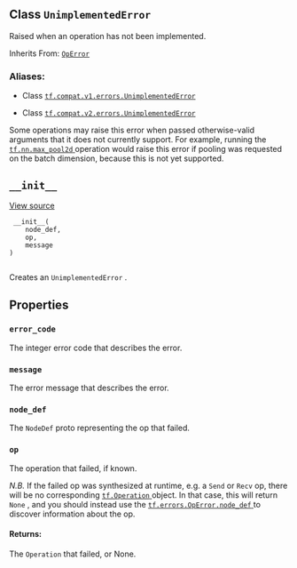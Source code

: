

## Class  `UnimplementedError` 
Raised when an operation has not been implemented.

Inherits From: [ `OpError` ](https://tensorflow.google.cn/api_docs/python/tf/errors/OpError)



### Aliases:

- Class [ `tf.compat.v1.errors.UnimplementedError` ](/api_docs/python/tf/errors/UnimplementedError)

- Class [ `tf.compat.v2.errors.UnimplementedError` ](/api_docs/python/tf/errors/UnimplementedError)

Some operations may raise this error when passed otherwise-valid
arguments that it does not currently support. For example, running
the [ `tf.nn.max_pool2d` ](https://tensorflow.google.cn/api_docs/python/tf/nn/max_pool2d) operation
would raise this error if pooling was requested on the batch dimension,
because this is not yet supported.



##  `__init__` 
[View source](https://github.com/tensorflow/tensorflow/blob/r2.0/tensorflow/python/framework/errors_impl.py#L438-L441)



```
 __init__(
    node_def,
    op,
    message
)
 
```

Creates an  `UnimplementedError` .



## Properties


###  `error_code` 
The integer error code that describes the error.



###  `message` 
The error message that describes the error.



###  `node_def` 
The  `NodeDef`  proto representing the op that failed.



###  `op` 
The operation that failed, if known.

<em>N.B.</em> If the failed op was synthesized at runtime, e.g. a  `Send` 
or  `Recv`  op, there will be no corresponding
[ `tf.Operation` ](https://tensorflow.google.cn/api_docs/python/tf/Operation)
object.  In that case, this will return  `None` , and you should
instead use the [ `tf.errors.OpError.node_def` ](https://tensorflow.google.cn/api_docs/python/tf/errors/OpError#node_def) to
discover information about the op.



#### Returns:
The  `Operation`  that failed, or None.

